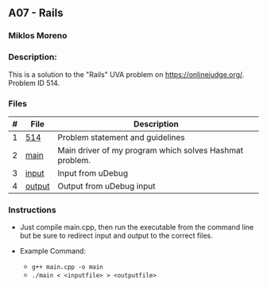 ## A07 - Rails
### Miklos Moreno
### Description:

This is a solution to the "Rails" UVA problem on https://onlinejudge.org/. Problem ID 514.

### Files

|   #   | File                | Description                                             |
| :---: | ------------------- | ------------------------------------------------------- |
|   1   | [514](514.pdf)      | Problem statement and guidelines                        |
|   2   | [main](main.cpp)    | Main driver of my program which solves Hashmat problem. |
|   3   | [input](uDebug.txt) | Input from uDebug                                       |
|   4   | [output](out.txt)   | Output from uDebug input                                |


### Instructions

- Just compile main.cpp, then run the executable from the command line but be sure to redirect
input and output to the correct files.

- Example Command:
    - `g++ main.cpp -o main`
    - `./main < <inputfile> > <outputfile>`